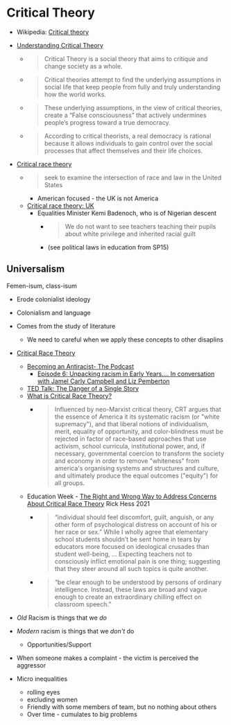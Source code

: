 Critical Theory
===============


* Wikipedia: [Critical theory](https://en.wikipedia.org/wiki/Critical_theory)
* [Understanding Critical Theory](https://www.simplypsychology.org/critical-theory.html)
  * > Critical Theory is a social theory that aims to critique and change society as a whole. 
  * > Critical theories attempt to find the underlying assumptions in social life that keep people from fully and truly understanding how the world works.
  * > These underlying assumptions, in the view of critical theories, create a “False consciousness” that actively undermines people’s progress toward a true democracy.
  * > According to critical theorists, a real democracy is rational because it allows individuals to gain control over the social processes that affect themselves and their life choices.

* [Critical race theory](https://en.wikipedia.org/wiki/Critical_race_theory)
  * > seek to examine the intersection of race and law in the United States
    * American focused - the UK is not America
  * [Critical race theory: UK](https://en.wikipedia.org/wiki/Critical_race_theory#United_Kingdom)
    * Equalities Minister Kemi Badenoch, who is of Nigerian descent
      * > We do not want to see teachers teaching their pupils about white privilege and inherited racial guilt
      * (see political laws in education from SP15)


Universalism
------------


Femen-isum, class-isum


* Erode colonialist ideology
* Colonialism and language

* Comes from the study of literature
    * We need to careful when we apply these concepts to other disaplins

* [Critical Race Theory](https://en.wikipedia.org/wiki/Critical_race_theory)
    * [Becoming an Antiracist- The Podcast](https://podcasts.google.com/feed/aHR0cHM6Ly9hbmNob3IuZm0vcy8zYmZjNGYzYy9wb2RjYXN0L3Jzcw?sa=X&ved=0CAMQ4aUDahcKEwjIibmgiIPwAhUAAAAAHQAAAAAQAQ)
        * [Episode 6: Unpacking racism in Early Years.... In conversation with Jamel Carly Campbell and Liz Pemberton](https://podcasts.google.com/feed/aHR0cHM6Ly9hbmNob3IuZm0vcy8zYmZjNGYzYy9wb2RjYXN0L3Jzcw/episode/NmJmNjBmYzEtZDExMS00YWMxLTlmNWMtMmQwZThlZThlNjIz?sa=X&ved=0CAUQkfYCahcKEwjIgZj04O3uAhUAAAAAHQAAAAAQAQ)
    * [TED Talk: The Danger of a Single Story](https://www.ted.com/talks/chimamanda_ngozi_adichie_the_danger_of_a_single_story?language=en)
    * [What is Critical Race Theory?](https://twitter.com/a_centrism/status/1398156157349416964)
        * > Influenced by neo-Marxist critical theory, CRT argues that the essence of America it its systematic racism (or "white supremacy"), and that liberal notions of individualism, merit, equality of opportunity, and color-blindness must be rejected in factor of race-based approaches that use activism, school curricula, institutional power, and, if necessary, governmental coercion to transform the society and economy in order to remove "whiteness" from america's organising systems and structures and culture, and ultimately produce the equal outcomes ("equity") for all groups.
    * Education Week - [The Right and Wrong Way to Address Concerns About Critical Race Theory](https://www.edweek.org/policy-politics/opinion-the-right-and-wrong-way-to-address-concerns-about-critical-race-theory/2021/06) Rick Hess 2021
        * > “individual should feel discomfort, guilt, anguish, or any other form of psychological distress on account of his or her race or sex.” While I wholly agree that elementary school students shouldn’t be sent home in tears by educators more focused on ideological crusades than student well-being, ... Expecting teachers not to consciously inflict emotional pain is one thing; suggesting that they steer around all such topics is quite another.
        * > “be clear enough to be understood by persons of ordinary intelligence. Instead, these laws are broad and vague enough to create an extraordinary chilling effect on classroom speech.”

* _Old_ Racism is things that we _do_
* _Modern_ racism is things that we _don't_ do
    * Opportunities/Support

* When someone makes a complaint - the victim is perceived the aggressor

* Micro inequalities
    * rolling eyes
    * excluding women
    * Friendly with some members of team, but no nothing about others
    * Over time - cumulates to big problems